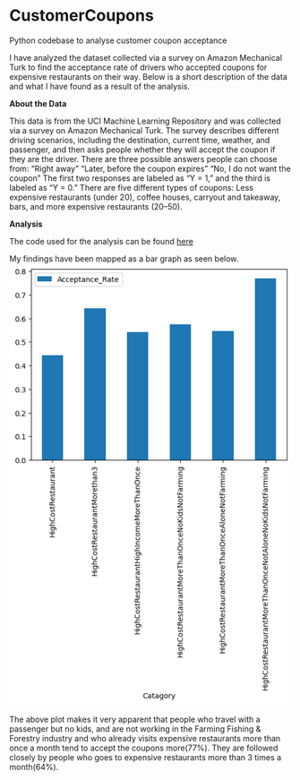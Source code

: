 # CustomerCoupons
Python codebase to analyse customer coupon acceptance

I have analyzed the dataset collected via a survey on Amazon Mechanical Turk to find the acceptance rate of drivers who accepted coupons for  expensive restaurants on their way. Below is a short description of the data and what I have found as a result of the analysis.

**About the Data**


This data is from the UCI Machine Learning Repository and was collected via a survey on Amazon Mechanical Turk. The survey describes different driving scenarios, including the destination, current time, weather, and passenger, and then asks people whether they will accept the coupon if they are the driver. There are three possible answers people can choose from:
“Right away”
“Later, before the coupon expires”
“No, I do not want the coupon”
The first two responses are labeled as “Y = 1,” and the third is labeled as “Y = 0.” There are five different types of coupons: Less expensive restaurants (under 20), coffee houses, carryout and takeaway, bars, and more expensive restaurants (20–50).

**Analysis**


The code used for the analysis can be found [here](jupyter_note/coupons.ipynb)

My findings have been mapped as a bar graph as seen below.
![img.png](images/img.png)

The above plot makes it very apparent that people who travel with a passenger but no kids, and are not working in the Farming Fishing & Forestry industry and who already visits expensive restaurants more than once a month tend to accept the coupons more(77%). They are followed closely by people who goes to expensive restaurants more than 3 times a month(64%).
